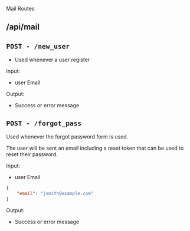 Mail Routes

## /api/mail

## `POST - /new_user`

* Used whenever a user register

Input:

* user Email

Output:

* Success or error message

    

## `POST - /forgot_pass`

Used whenever the forgot password form is used. 

The user will be sent an email including a reset token that can be used to reset their password.

Input:
* user Email
```json
{
    "email": "jsmith@example.com"
}
```
Output:

* Success or error message



